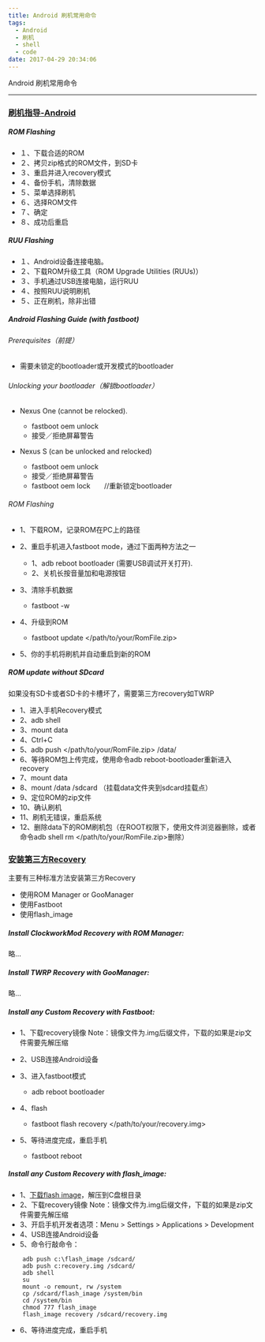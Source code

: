```yaml
---
title: Android 刷机常用命令
tags:
  - Android
  - 刷机
  - shell
  - code
date: 2017-04-29 20:34:06
---
```


Android 刷机常用命令
* * *
### [](https://github.com/moon-dark/Android-Developer-Common-Commands/blob/master/%E5%88%B7%E6%9C%BA.md#刷机指导-android)[刷机指导-Android](http://forum.xda-developers.com/wiki/Flashing_Guide_-_Android "Flashing Guide - Android")

##### [](https://github.com/moon-dark/Android-Developer-Common-Commands/blob/master/%E5%88%B7%E6%9C%BA.md#rom-flashing)ROM Flashing

*   １、下载合适的ROM
*   ２、拷贝zip格式的ROM文件，到SD卡
*   ３、重启并进入recovery模式
*   ４、备份手机，清除数据
*   ５、菜单选择刷机
*   ６、选择ROM文件
*   ７、确定
*   ８、成功后重启
<!--more-->
##### [](https://github.com/moon-dark/Android-Developer-Common-Commands/blob/master/%E5%88%B7%E6%9C%BA.md#ruu-flashing)RUU Flashing

*   １、Android设备连接电脑。
*   ２、下载ROM升级工具（ROM Upgrade Utilities (RUUs)）
*   ３、手机通过USB连接电脑，运行RUU
*   ４、按照RUU说明刷机
*   ５、正在刷机，除非出错

##### [](https://github.com/moon-dark/Android-Developer-Common-Commands/blob/master/%E5%88%B7%E6%9C%BA.md#android-flashing-guide-with-fastboot)Android Flashing Guide (with fastboot)

###### [](https://github.com/moon-dark/Android-Developer-Common-Commands/blob/master/%E5%88%B7%E6%9C%BA.md#prerequisites前提)Prerequisites（前提）

*   需要未锁定的bootloader或开发模式的bootloader

###### [](https://github.com/moon-dark/Android-Developer-Common-Commands/blob/master/%E5%88%B7%E6%9C%BA.md#unlocking-your-bootloader解锁bootloader)Unlocking your bootloader（解锁bootloader）

*   Nexus One (cannot be relocked).

    *   fastboot oem unlock
    *   接受／拒绝屏幕警告

*   Nexus S (can be unlocked and relocked)

    *   fastboot oem unlock
    *   接受／拒绝屏幕警告
    *   fastboot oem lock　　//重新锁定bootloader

###### [](https://github.com/moon-dark/Android-Developer-Common-Commands/blob/master/%E5%88%B7%E6%9C%BA.md#rom-flashing-1)ROM Flashing

*   1、下载ROM，记录ROM在PC上的路径
*   2、重启手机进入fastboot mode，通过下面两种方法之一

    *   1、adb reboot bootloader (需要USB调试开关打开).
    *   2、关机长按音量加和电源按钮

*   3、清除手机数据

    *   fastboot -w

*   4、升级到ROM

    *   fastboot update &lt;/path/to/your/RomFile.zip&gt;

*   5、你的手机将刷机并自动重启到新的ROM

##### [](https://github.com/moon-dark/Android-Developer-Common-Commands/blob/master/%E5%88%B7%E6%9C%BA.md#rom-update-without-sdcard)ROM update without SDcard

如果没有SD卡或者SD卡的卡槽坏了，需要第三方recovery如TWRP

*   1、进入手机Recovery模式
*   2、adb shell
*   3、mount data
*   4、Ctrl+C
*   5、adb push &lt;/path/to/your/RomFile.zip&gt; /data/
*   6、等待ROM包上传完成，使用命令adb reboot-bootloader重新进入recovery
*   7、mount data
*   8、mount /data /sdcard （挂载data文件夹到sdcard挂载点）
*   9、定位ROM的zip文件
*   10、确认刷机
*   11、刷机无错误，重启系统
*   12、删除data下的ROM刷机包（在ROOT权限下，使用文件浏览器删除，或者命令adb shell rm &lt;/path/to/your/RomFile.zip&gt;删除）

### [](https://github.com/moon-dark/Android-Developer-Common-Commands/blob/master/%E5%88%B7%E6%9C%BA.md#安装第三方recovery)[安装第三方Recovery](http://www.addictivetips.com/mobile/how-to-install-a-custom-recovery-to-an-android-phone-device/ "How To Install A Custom Recovery To An Android Phone / Device")

主要有三种标准方法安装第三方Recovery

*   使用ROM Manager or GooManager
*   使用Fastboot
*   使用flash_image

##### [](https://github.com/moon-dark/Android-Developer-Common-Commands/blob/master/%E5%88%B7%E6%9C%BA.md#install-clockworkmod-recovery-with-rom-manager)Install ClockworkMod Recovery with ROM Manager:

略...

##### [](https://github.com/moon-dark/Android-Developer-Common-Commands/blob/master/%E5%88%B7%E6%9C%BA.md#install-twrp-recovery-with-goomanager)Install TWRP Recovery with GooManager:

略...

##### [](https://github.com/moon-dark/Android-Developer-Common-Commands/blob/master/%E5%88%B7%E6%9C%BA.md#install-any-custom-recovery-with-fastboot)Install any Custom Recovery with Fastboot:

*   1、下载recovery镜像
Note：镜像文件为.img后缀文件，下载的如果是zip文件需要先解压缩
*   2、USB连接Android设备
*   3、进入fastboot模式

    *   adb reboot bootloader

*   4、flash

    *   fastboot flash recovery &lt;/path/to/your/recovery.img&gt;

*   5、等待进度完成，重启手机

    *   fastboot reboot

##### [](https://github.com/moon-dark/Android-Developer-Common-Commands/blob/master/%E5%88%B7%E6%9C%BA.md#install-any-custom-recovery-with-flash_image)Install any Custom Recovery with flash_image:

*   1、[下载flash image](http://cloud.addictivetips.com/wp-content/uploads/2011/01/flash_image.zip "Download flash_image")，解压到C盘根目录
*   2、下载recovery镜像
Note：镜像文件为.img后缀文件，下载的如果是zip文件需要先解压缩
*   3、开启手机开发者选项：Menu > Settings > Applications > Development
*   4、USB连接Android设备
*   5、命令行敲命令：
```
    adb push c:\flash_image /sdcard/
    adb push c:recovery.img /sdcard/
    adb shell
    su
    mount -o remount, rw /system
    cp /sdcard/flash_image /system/bin
    cd /system/bin
    chmod 777 flash_image
    flash_image recovery /sdcard/recovery.img
```

*   6、等待进度完成，重启手机
